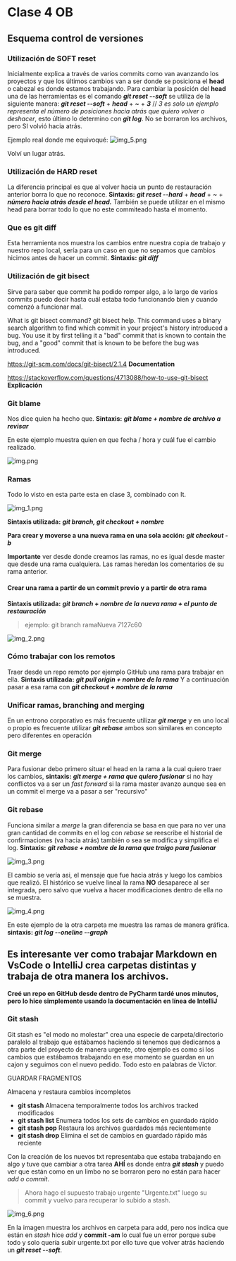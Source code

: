 # Clase 4 OB
## Esquema control de versiones
### Utilización de **SOFT reset**
Inicialmente explica a través de varios commits como van avanzando los proyectos y que los últimos cambios van a ser donde se posiciona el **head** o cabezal es donde estamos trabajando.
Para cambiar la posición del **head** una de las herramientas es el comando ***git reset --soft*** se utiliza de la siguiente manera: ***git reset --soft*** + ***head*** + ***~*** + ***3*** // *3 es solo un ejemplo representa el número de posiciones hacia atrás que quiero volver o deshacer*, esto último lo determino con ***git log***.
No se borraron los archivos, pero SI volvió hacia atrás. 

Ejemplo real donde me equivoqué:
![img_5.png](img_5.png)

Volví un lugar atrás. 

### Utilización de **HARD reset**
La diferencia principal es que al volver hacia un punto de restauración anterior borra lo que no reconoce. **Sintaxis:**  ***git reset --hard*** + ***head*** + ***~*** + ***número hacia atrás desde el head.***
También se puede utilizar en el mismo head para borrar todo lo que no este commiteado hasta el momento.

### Que es git diff

Esta herramienta nos muestra los cambios entre nuestra copia de trabajo y nuestro repo local, sería para un caso en que no sepamos que cambios hicimos antes de hacer un commit.
**Sintaxis:** ***git diff***

### Utilización de git bisect
Sirve para saber que commit ha podido romper algo, a lo largo de varios commits puedo decir hasta cuál estaba todo funcionando bien y cuando comenzó a funcionar mal.

What is git bisect command?
git bisect help. This command uses a binary search algorithm to find which commit in your project's history introduced a bug. You use it by first telling it a "bad" commit that is known to contain the bug, and a "good" commit that is known to be before the bug was introduced.

https://git-scm.com/docs/git-bisect/2.1.4  **Documentation**

https://stackoverflow.com/questions/4713088/how-to-use-git-bisect **Explicación**

### Git blame

Nos dice quien ha hecho que. **Sintaxis:** ***git blame + nombre de archivo a revisar***

En este ejemplo muestra quien en que fecha / hora y cuál fue el cambio realizado.

![img.png](img.png)

### Ramas

Todo lo visto en esta parte esta en clase 3, combinado con It.

![img_1.png](img_1.png)

**Sintaxis utilizada:** ***git branch, git checkout + nombre***

**Para crear y moverse a una nueva rama en una sola acción:** ***git checkout -b***

**Importante** ver desde donde creamos las ramas, no es igual desde master que desde una rama cualquiera. Las ramas heredan los comentarios de su rama anterior.

#### Crear una rama a partir de un commit previo y a partir de otra rama

**Sintaxis utilizada:** ***git branch + nombre de la nueva rama + el punto de restauración***  
> ejemplo: git branch ramaNueva 7127c60
> 
![img_2.png](img_2.png)

### Cómo trabajar con los remotos

Traer desde un repo remoto por ejemplo GitHub una rama para trabajar en ella. **Sintaxis utilizada:** ***git pull origin + nombre de la rama*** Y a continuación pasar a esa rama con ***git checkout + nombre de la rama***

### Unificar ramas, branching and merging

En un entrono corporativo es más frecuente utilizar ***git merge*** y en uno local o propio es frecuente utilizar ***git rebase*** ambos son similares en concepto pero diferentes en operación 

### Git merge 

Para fusionar debo primero situar el head en la rama a la cual quiero traer los cambios, **sintaxis:** ***git merge + rama que quiero fusionar*** si no hay conflictos va a ser un *fast forward* si la rama master avanzo aunque sea en un commit el merge va a pasar a ser "recursivo"   

### Git rebase

Funciona similar a *merge* la gran diferencia se basa en que para no ver una gran cantidad de commits en el log con *rebase* se reescribe el historial de confirmaciones (va hacia atrás) también o sea se modifica y simplifica el log.
**Sintaxis:** ***git rebase + nombre de la rama que traigo para fusionar*** 

![img_3.png](img_3.png)

El cambio se vería asi, el mensaje que fue hacia atrás y luego los cambios que realizó. El histórico se vuelve lineal la rama **NO** desaparece al ser integrada, pero salvo que vuelva a hacer modificaciones dentro de ella no se muestra.

![img_4.png](img_4.png)

En este ejemplo de la otra carpeta me muestra las ramas de manera gráfica. **sintaxis:** ***git log --oneline --graph***

## Es interesante ver como trabajar Markdown en VsCode o IntelliJ crea carpetas distintas y trabaja de otra manera los archivos.

**Creé un repo en GitHub desde dentro de PyCharm tardé unos minutos, pero lo hice simplemente usando la documentación en línea de IntelliJ**

### Git stash

Git stash es "el modo no molestar" crea una especie de carpeta/directorio paralelo al trabajo que estábamos haciendo si tenemos que dedicarnos a otra parte del proyecto de manera urgente, otro ejemplo es como si los cambios que estábamos trabajando en ese momento se guardan en un cajon y seguimos con el nuevo pedido.
Todo esto en palabras de Victor. 

GUARDAR FRAGMENTOS

Almacena y restaura cambios incompletos

* **git stash**
Almacena temporalmente todos los archivos tracked modificados
* **git stash list**
Enumera todos los sets de cambios en guardado rápido
* **git stash pop**
Restaura los archivos guardados más recientemente
* **git stash drop**
Elimina el set de cambios en guardado rápido más reciente



Con la creación de los nuevos txt representaba que estaba trabajando en algo y tuve que cambiar a otra tarea **AHÍ** es donde entra ***git stash***
y puedo ver que están como en un limbo no se borraron pero no están para hacer *add o commit*.

>Ahora hago el supuesto trabajo urgente "Urgente.txt" luego su commit y vuelvo para recuperar lo subido a stash.

![img_6.png](img_6.png)

En la imagen muestra los archivos en carpeta para add, pero nos indica que están en *stash* hice *add* y **commit -am** lo cual fue un error porque sube todo y solo quería subir urgente.txt por ello tuve que volver atrás haciendo un ***git reset --soft***.




